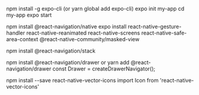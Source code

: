 
npm install -g expo-cli (or yarn global add expo-cli)
expo init my-app
cd my-app
expo start

npm install @react-navigation/native
expo install react-native-gesture-handler react-native-reanimated react-native-screens react-native-safe-area-context @react-native-community/masked-view

npm install @react-navigation/stack

npm install @react-navigation/drawer or yarn add @react-navigation/drawer
const Drawer = createDrawerNavigator();

npm install --save react-native-vector-icons
import Icon from 'react-native-vector-icons'
